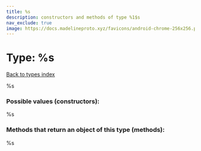 ```yaml
---
title: %s
description: constructors and methods of type %1$s
nav_exclude: true
image: https://docs.madelineproto.xyz/favicons/android-chrome-256x256.png%s
---
```

# Type: %s
[Back to types index](index.html)

%s

### Possible values (constructors):

%s

### Methods that return an object of this type (methods):

%s

